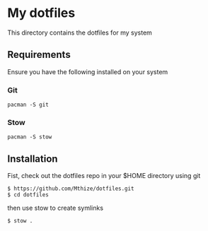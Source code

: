 # My dotfiles

This directory contains the dotfiles for my system

## Requirements

Ensure you have the following installed on your system

### Git

```
pacman -S git 
```

### Stow
``` 
pacman -S stow 
``` 

## Installation

Fist, check out the dotfiles repo in your $HOME directory using git 

```
$ https://github.com/Mthize/dotfiles.git 
$ cd dotfiles 
```

then use stow to create symlinks

```
$ stow .
```
